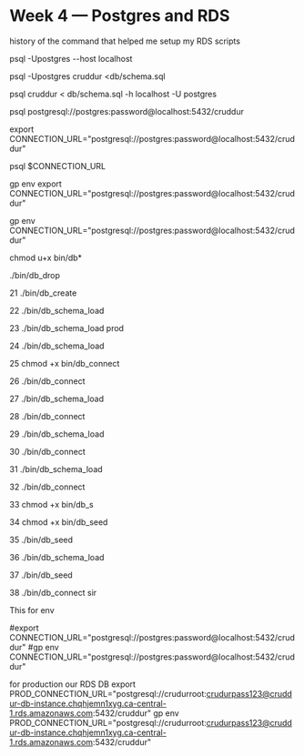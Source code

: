 # Week 4 — Postgres and RDS

history of the command that helped me setup my RDS scripts 

  psql -Upostgres --host localhost
  
  psql -Upostgres cruddur <db/schema.sql 
  
  psql cruddur < db/schema.sql -h localhost -U postgres
  
  psql postgresql://postgres:password@localhost:5432/cruddur
  
  export CONNECTION_URL="postgresql://postgres:password@localhost:5432/cruddur"
  
  psql $CONNECTION_URL
  
  gp env export CONNECTION_URL="postgresql://postgres:password@localhost:5432/cruddur"
  
  gp env CONNECTION_URL="postgresql://postgres:password@localhost:5432/cruddur"
  
  chmod u+x bin/db*
  
  ./bin/db_drop 
  
  21  ./bin/db_create 
  
  22  ./bin/db_schema_load 
  
  23  ./bin/db_schema_load prod
  
  24  ./bin/db_schema_load 
  
  25  chmod +x bin/db_connect 
  
  26  ./bin/db_connect 
  
  27  ./bin/db_schema_load 
  
  28  ./bin/db_connect 
  
  29  ./bin/db_schema_load 
  
  30  ./bin/db_connect 
  
  31  ./bin/db_schema_load 
  
  32  ./bin/db_connect 
  
  33  chmod +x bin/db_s
  
  34  chmod +x bin/db_seed 
  
  35  ./bin/db_seed 
  
  36  ./bin/db_schema_load 
  
  37  ./bin/db_seed 
  
  38  ./bin/db_connect sir




This for env

 #export CONNECTION_URL="postgresql://postgres:password@localhost:5432/cruddur"
 #gp env CONNECTION_URL="postgresql://postgres:password@localhost:5432/cruddur"

for production our RDS DB 
export PROD_CONNECTION_URL="postgresql://crudurroot:crudurpass123@cruddur-db-instance.chqhjemn1xyg.ca-central-1.rds.amazonaws.com:5432/cruddur"
gp env PROD_CONNECTION_URL="postgresql://crudurroot:crudurpass123@cruddur-db-instance.chqhjemn1xyg.ca-central-1.rds.amazonaws.com:5432/cruddur"
